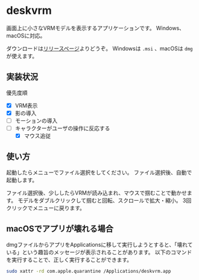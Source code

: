 # deskvrm

画面上に小さなVRMモデルを表示するアプリケーションです。
Windows、macOSに対応。

ダウンロードは[リリースページ](https://github.com/cordx56/deskvrm/releases)よりどうぞ。
Windowsは `.msi` 、macOSは `dmg` が使えます。

## 実装状況

優先度順

- [x] VRM表示
- [x] 影の導入
- [ ] モーションの導入
- [ ] キャラクターがユーザの操作に反応する
  - [x] マウス追従

## 使い方

起動したらメニューでファイル選択をしてください。
ファイル選択後、自動で起動します。

ファイル選択後、少ししたらVRMが読み込まれ、マウスで掴むことで動かせます。
モデルをダブルクリックして掴むと回転、スクロールで拡大・縮小。
3回クリックでメニューに戻ります。

## macOSでアプリが壊れる場合

dmgファイルからアプリをApplicationsに移して実行しようとすると、「壊れている」という趣旨のメッセージが表示されることがあります。
以下のコマンドを実行することで、正しく実行することができます。

```bash
sudo xattr -rd com.apple.quarantine /Applications/deskvrm.app
```
